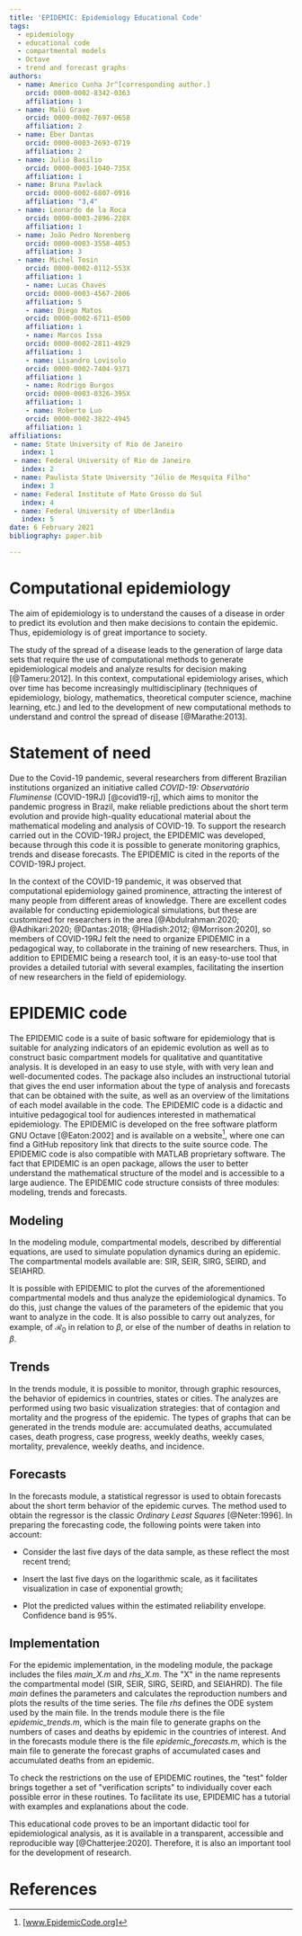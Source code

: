 ```yaml
---
title: 'EPIDEMIC: Epidemiology Educational Code'
tags:
  - epidemiology
  - educational code
  - compartmental models
  - Octave
  - trend and forecast graphs
authors:
  - name: Americo Cunha Jr^[corresponding author.]
    orcid: 0000-0002-8342-0363
    affiliation: 1 
  - name: Malú Grave 
    orcid: 0000-0002-7697-0658
    affiliation: 2
  - name: Eber Dantas
    orcid: 0000-0003-2693-0719
    affiliation: 2
  - name: Julio Basilio
    orcid: 0000-0003-1040-735X
    affiliation: 1
  - name: Bruna Pavlack
    orcid: 0000-0002-6807-0916
    affiliation: "3,4"
  - name: Leonardo de la Roca
    orcid: 0000-0003-2896-228X
    affiliation: 1
  - name: João Pedro Norenberg
    orcid: 0000-0003-3558-4053
    affiliation: 3
  - name: Michel Tosin 
    orcid: 0000-0002-0112-553X
    affiliation: 1
    - name: Lucas Chaves
    orcid: 0000-0003-4567-2006
    affiliation: 5
    - name: Diego Matos
    orcid: 0000-0002-6711-8500
    affiliation: 1
    - name: Marcos Issa
    orcid: 0000-0002-2811-4929
    affiliation: 1
    - name: Lisandro Lovisolo
    orcid: 0000-0002-7404-9371
    affiliation: 1
    - name: Rodrigo Burgos
    orcid: 0000-0003-0326-395X
    affiliation: 1
    - name: Roberto Luo
    orcid: 0000-0002-3822-4945
    affiliation: 1  
affiliations:
 - name: State University of Rio de Janeiro
   index: 1
 - name: Federal University of Rio de Janeiro
   index: 2
 - name: Paulista State University "Júlio de Mesquita Filho"
   index: 3
 - name: Federal Institute of Mato Grosso do Sul
   index: 4
 - name: Federal University of Uberlândia
   index: 5
date: 6 February 2021
bibliography: paper.bib

---
```


# Computational epidemiology

The aim of epidemiology is to understand the causes of a disease in
order to predict its evolution and then make decisions to contain the
epidemic. Thus, epidemiology is of great importance to society.

The study of the spread of a disease leads to the generation of large
data sets that require the use of computational methods to generate
epidemiological models and analyze results for decision making
[@Tameru:2012]. In this context, computational epidemiology arises,
which over time has become increasingly multidisciplinary (techniques of
epidemiology, biology, mathematics, theoretical computer science,
machine learning, etc.) and led to the development of new computational
methods to understand and control the spread of disease [@Marathe:2013].

# Statement of need

Due to the Covid-19 pandemic, several researchers from different
Brazilian institutions organized an initiative called *COVID-19:
Observatório Fluminense* (COVID-19RJ) [@covid19-rj], which aims to
monitor the pandemic progress in Brazil, make reliable predictions about
the short term evolution and provide high-quality educational material
about the mathematical modeling and analysis of COVID-19. To support the
research carried out in the COVID-19RJ project, the EPIDEMIC was
developed, because through this code it is possible to generate
monitoring graphics, trends and disease forecasts. The EPIDEMIC is cited
in the reports of the COVID-19RJ project.

In the context of the COVID-19 pandemic, it was observed that
computational epidemiology gained prominence, attracting the interest of
many people from different areas of knowledge. There are excellent codes
available for conducting epidemiological simulations, but these are
customized for researchers in the area
[@Abdulrahman:2020; @Adhikari:2020; @Dantas:2018; @Hladish:2012; @Morrison:2020],
so members of COVID-19RJ felt the need to organize EPIDEMIC in a
pedagogical way, to collaborate in the training of new researchers.
Thus, in addition to EPIDEMIC being a research tool, it is an
easy-to-use tool that provides a detailed tutorial with several
examples, facilitating the insertion of new researchers in the field of
epidemiology.

# EPIDEMIC code

The EPIDEMIC code is a suite of basic software for epidemiology that is
suitable for analyzing indicators of an epidemic evolution as well as to
construct basic compartment models for qualitative and quantitative
analysis. It is developed in an easy to use style, with with very lean
and well-documented codes. The package also includes an instructional
tutorial that gives the end user information about the type of analysis
and forecasts that can be obtained with the suite, as well as an
overview of the limitations of each model available in the code. The
EPIDEMIC code is a didactic and intuitive pedagogical tool for audiences
interested in mathematical epidemiology. The EPIDEMIC is developed on
the free software platform GNU Octave [@Eaton:2002] and is available on
a website[^1], where one can find a GitHub repository link that directs
to the suite source code. The EPIDEMIC code is also compatible with
MATLAB proprietary software. The fact that EPIDEMIC is an open package,
allows the user to better understand the mathematical structure of the
model and is accessible to a large audience. The EPIDEMIC code structure
consists of three modules: modeling, trends and forecasts.

## Modeling

In the modeling module, compartmental models, described by differential
equations, are used to simulate population dynamics during an epidemic.
The compartmental models available are: SIR, SEIR, SIRG, SEIRD, and
SEIAHRD.

It is possible with EPIDEMIC to plot the curves of the aforementioned
compartmental models and thus analyze the epidemiological dynamics. To
do this, just change the values of the parameters of the epidemic that
you want to analyze in the code. It is also possible to carry out
analyzes, for example, of $\mathcal{R}_0$ in relation to $\beta$, or
else of the number of deaths in relation to $\beta$.

## Trends

In the trends module, it is possible to monitor, through graphic
resources, the behavior of epidemics in countries, states or cities. The
analyzes are performed using two basic visualization strategies: that of
contagion and mortality and the progress of the epidemic. The types of
graphs that can be generated in the trends module are: accumulated
deaths, accumulated cases, death progress, case progress, weekly deaths,
weekly cases, mortality, prevalence, weekly deaths, and incidence.

## Forecasts

In the forecasts module, a statistical regressor is used to obtain
forecasts about the short term behavior of the epidemic curves. The
method used to obtain the regressor is the classic *Ordinary Least
Squares* [@Neter:1996]. In preparing the forecasting code, the following
points were taken into account:

- Consider the last five days of the data sample, as these reflect the most recent trend;

- Insert the last five days on the logarithmic scale, as it facilitates visualization in case of exponential growth;

- Plot the predicted values within the estimated reliability envelope. Confidence band is 95%.

## Implementation

For the epidemic implementation, in the modeling module, the package
includes the files *main_X.m* and *rhs_X.m*. The \"X\" in the name
represents the compartmental model (SIR, SEIR, SIRG, SEIRD, and
SEIAHRD). The file *main* defines the parameters and calculates the
reproduction numbers and plots the results of the time series. The file
*rhs* defines the ODE system used by the main file. In the trends module
there is the file *epidemic_trends.m*, which is the main file to
generate graphs on the numbers of cases and deaths by epidemic in the
countries of interest. And in the forecasts module there is the file
*epidemic_forecasts.m*, which is the main file to generate the forecast
graphs of accumulated cases and accumulated deaths from an epidemic.

To check the restrictions on the use of EPIDEMIC routines, the \"test\"
folder brings together a set of \"verification scripts\" to individually
cover each possible error in these routines. To facilitate its use,
EPIDEMIC has a tutorial with examples and explanations about the code.

This educational code proves to be an important didactic tool for
epidemiological analysis, as it is available in a transparent,
accessible and reproducible way [@Chatterjee:2020]. Therefore, it is
also an important tool for the development of research.

[^1]: [www.EpidemicCode.org]

  [www.EpidemicCode.org]: www.EpidemicCode.org


# References

